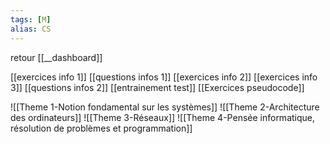 ```yaml
---
tags: [M] 
alias: CS
---
```


retour [[__dashboard]]

[[exercices info 1]]
[[questions infos 1]]
[[exercices info 2]]
[[exercices info 3]]
[[questions infos 2]]
[[entrainement test]]
[[Exercices pseudocode]]

![[Theme 1-Notion fondamental sur les systèmes]]
![[Theme 2-Architecture des ordinateurs]]
![[Theme 3-Réseaux]]
![[Theme 4-Pensée informatique, résolution de problèmes et programmation]]